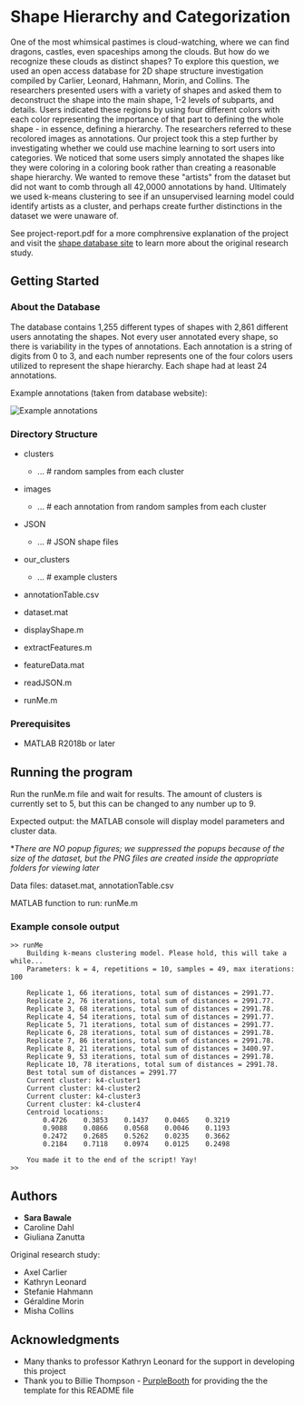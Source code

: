 # Shape Hierarchy and Categorization

One of the most whimsical pastimes is cloud-watching, where we can find dragons, castles, even spaceships among the clouds. But how do we recognize these clouds as distinct shapes? To explore this question, we used an open access database for 2D shape structure investigation compiled by Carlier, Leonard, Hahmann, Morin, and Collins. The researchers presented users with a variety of shapes and asked them to deconstruct the shape into the main shape, 1-2 levels of subparts, and details. Users indicated these regions by using four different colors with each color representing the importance of that part to defining the whole shape - in essence, defining a hierarchy. The researchers referred to these recolored images as annotations. Our project took this a step further by investigating whether we could use machine learning to sort users into categories. We noticed that some users simply annotated the shapes like they were coloring in a coloring book rather than creating a reasonable shape hierarchy. We wanted to remove these "artists" from the dataset but did not want to comb through all 42,0000 annotations by hand. Ultimately we used k-means clustering to see if an unsupervised learning model could identify artists as a cluster, and perhaps create further distinctions in the dataset we were unaware of.

See project-report.pdf for a more comphrensive explanation of the project and visit the [shape database site](http://2dshapesstructure.github.io) to learn more about the original research study.

## Getting Started

### About the Database

The database contains 1,255 different types of shapes with 2,861 different users annotating the shapes. Not every user annotated every shape, so there is variability in the types of annotations. Each annotation is a string of digits from 0 to 3, and each number represents one of the four colors users utilized to represent the shape hierarchy. Each shape had at least 24 annotations.

Example annotations (taken from database website):

![Example annotations](http://2dshapesstructure.github.io/img/bigpicture.png)

### Directory Structure

  * clusters
    * ... # random samples from each cluster  
  * images
    * ... # each annotation from random samples from each cluster
  * JSON
    * ... # JSON shape files
  * our_clusters
    * ... # example clusters
    
  * annotationTable.csv
  * dataset.mat
  * displayShape.m
  * extractFeatures.m
  * featureData.mat
  * readJSON.m
  * runMe.m

### Prerequisites
 
* MATLAB R2018b or later

## Running the program

Run the runMe.m file and wait for results. The amount of clusters is currently set to 5, but this can be changed to any number up to 9.

Expected output: the MATLAB console will display model parameters and cluster data.

**There are NO popup figures; we suppressed the popups because of the size of the dataset, but the PNG files are created inside the appropriate folders for viewing later*

Data files: dataset.mat, annotationTable.csv

MATLAB function to run: runMe.m

### Example console output

```
>> runMe
    Building k-means clustering model. Please hold, this will take a while...
    Parameters: k = 4, repetitions = 10, samples = 49, max iterations: 100

    Replicate 1, 66 iterations, total sum of distances = 2991.77.
    Replicate 2, 76 iterations, total sum of distances = 2991.77.
    Replicate 3, 68 iterations, total sum of distances = 2991.78.
    Replicate 4, 54 iterations, total sum of distances = 2991.77.
    Replicate 5, 71 iterations, total sum of distances = 2991.77.
    Replicate 6, 28 iterations, total sum of distances = 2991.78.
    Replicate 7, 86 iterations, total sum of distances = 2991.78.
    Replicate 8, 21 iterations, total sum of distances = 3400.97.
    Replicate 9, 53 iterations, total sum of distances = 2991.78.
    Replicate 10, 78 iterations, total sum of distances = 2991.78.
    Best total sum of distances = 2991.77
    Current cluster: k4-cluster1
    Current cluster: k4-cluster2
    Current cluster: k4-cluster3
    Current cluster: k4-cluster4
    Centroid locations:
        0.4726    0.3853    0.1437    0.0465    0.3219
        0.9088    0.0866    0.0568    0.0046    0.1193
        0.2472    0.2685    0.5262    0.0235    0.3662
        0.2184    0.7118    0.0974    0.0125    0.2498

    You made it to the end of the script! Yay!
>> 
```

## Authors

  * **Sara Bawale**
  * Caroline Dahl
  * Giuliana Zanutta

Original research study:

  * Axel Carlier
  * Kathryn Leonard
  * Stefanie Hahmann
  * Géraldine Morin
  * Misha Collins

## Acknowledgments

  * Many thanks to professor Kathryn Leonard for the support in developing this project
  * Thank you to Billie Thompson - <a href="https://github.com/PurpleBooth">PurpleBooth</a> for providing the the template for this README file
